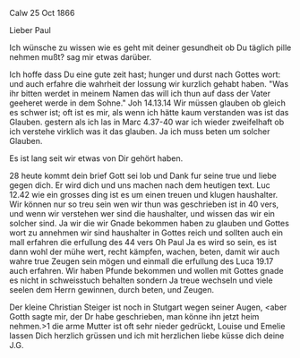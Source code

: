  Calw 25 Oct 1866

Lieber Paul

Ich wünsche zu wissen wie es geht mit deiner gesundheit ob Du täglich pille nehmen mußt? sag mir etwas darüber.

Ich hoffe dass Du eine gute zeit hast; hunger und durst nach Gottes wort: und auch erfahre die wahrheit der lossung wir kurzlich gehabt haben. "Was ihr bitten werdet in meinem Namen das will ich thun auf dass der Vater geeheret werde in dem Sohne." Joh 14.13.14 Wir müssen glauben ob gleich es schwer ist; oft ist es mir, als wenn ich hätte kaum verstanden was ist das Glauben. gestern als ich las in Marc 4.37-40 war ich wieder zweifelhaft ob ich verstehe virklich was it das glauben. Ja ich muss beten um solcher Glauben.

Es ist lang seit wir etwas von Dir gehört haben.

28 heute kommt dein brief Gott sei lob und Dank fur seine true und liebe gegen dich. Er wird dich und uns machen nach dem heutigen text. Luc 12.42 wie ein grosses ding ist es um einen treuen und klugen haushalter. Wir können nur so treu sein wen wir thun was geschrieben ist in 40 vers, und wenn wir verstehen wer sind die haushalter, und wissen das wir ein solcher sind. Ja wir die wir Gnade bekommen haben zu glauben und Gottes wort zu annehmen wir sind haushalter in Gottes reich und sollten auch ein mall erfahren die erfullung des 44 vers Oh Paul Ja es wird so sein, es ist dann wohl der mühe wert, recht kämpfen, wachen, beten, damit wir auch wahre true Zeugen sein mögen und einmall die erfullung des Luca 19.17 auch erfahren. Wir haben Pfunde bekommen und wollen mit Gottes gnade es nicht in schweisstuch behalten sondern Ja treue wechseln und viele seelen dem Herrn gewinnen, durch beten, und Zeugen.

Der kleine Christian Steiger ist noch in Stutgart wegen seiner Augen, <aber Gotth sagte mir, der Dr habe geschrieben, man könne ihn jetzt heim nehmen.>1 die arme Mutter ist oft sehr nieder gedrückt, Louise und Emelie lassen Dich herzlich grüssen
 und ich mit herzlichen liebe küsse dich
 deine J.G.
